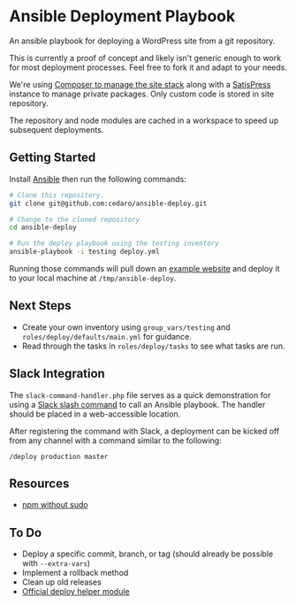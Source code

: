 # Ansible Deployment Playbook

An ansible playbook for deploying a WordPress site from a git repository.

This is currently a proof of concept and likely isn't generic enough to work
for most deployment processes. Feel free to fork it and adapt to your needs.

We're using [Composer to manage the site stack](http://composer.rarst.net/recipe/site-stack) along with a [SatisPress](https://github.com/blazersix/satispress) instance to manage private packages. Only custom code is stored in site repository.

The repository and node modules are cached in a workspace to speed up subsequent deployments.


## Getting Started

Install [Ansible](http://docs.ansible.com/intro_installation.html) then run the following commands:

```sh
# Clone this repository.
git clone git@github.com:cedaro/ansible-deploy.git

# Change to the cloned repository
cd ansible-deploy

# Run the deploy playbook using the testing inventory
ansible-playbook -i testing deploy.yml
```

Running those commands will pull down an [example website](https://github.com/cedaro/example-website) and deploy it to your local machine at `/tmp/ansible-deploy`.


## Next Steps

* Create your own inventory using `group_vars/testing` and `roles/deploy/defaults/main.yml` for guidance.
* Read through the tasks in `roles/deploy/tasks` to see what tasks are run.


## Slack Integration

The `slack-command-handler.php` file serves as a quick demonstration for using a [Slack slash command](https://api.slack.com/slash-commands) to call an Ansible playbook. The handler should be placed in a web-accessible location.

After registering the command with Slack, a deployment can be kicked off from any channel with a command similar to the following:

```
/deploy production master
```


## Resources

* [npm without sudo](https://github.com/sindresorhus/guides/blob/master/npm-global-without-sudo.md)


## To Do

* Deploy a specific commit, branch, or tag (should already be possible with `--extra-vars`)
* Implement a rollback method
* Clean up old releases
* [Official deploy helper module](https://github.com/ansible/ansible-modules-extras/pull/110)
